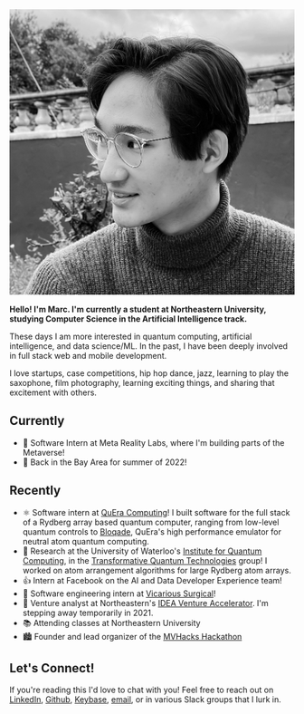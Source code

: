 ---
---
<img id="portrait" src="assets/me.jpg" alt="profile picture">

**Hello! I'm Marc. I'm currently a student at Northeastern University, studying Computer Science in the Artificial Intelligence track.**

These days I am more interested in quantum computing, artificial intelligence, and data science/ML. In the past, I have been deeply involved in full stack web and mobile development. 

I love startups, case competitions, hip hop dance, jazz, learning to play the saxophone, film photography, learning exciting things, and sharing that excitement with others.

## Currently

- 🥽 Software Intern at Meta Reality Labs, where I'm building parts of the Metaverse!
- 🛫 Back in the Bay Area for summer of 2022!

## Recently

- ⚛️ Software intern at [QuEra Computing](https://www.quera.com/)! I built software for the full stack of a Rydberg array based quantum computer, ranging from low-level quantum controls to [Bloqade](https://github.com/QuEraComputing/Bloqade.jl), QuEra's high performance emulator for neutral atom quantum computing.
- 🤏 Research at the University of Waterloo's [Institute for Quantum Computing](https://uwaterloo.ca/institute-for-quantum-computing/), in the [Transformative Quantum Technologies](https://tqt.uwaterloo.ca/) group! I worked on atom arrangement algorithms for large Rydberg atom arrays.
- 👍 Intern at Facebook on the AI and Data Developer Experience team!
- 🦾 Software engineering intern at [Vicarious Surgical](https://www.vicarioussurgical.com/)!
- 🔎 Venture analyst at Northeastern's [IDEA Venture Accelerator](https://www.northeastern.edu/idea/). I'm stepping away temporarily in 2021.
- 📚 Attending classes at Northeastern University
- 🏙 Founder and lead organizer of the [MVHacks Hackathon](https://mvhacks.io/)

## Let's Connect!

If you're reading this I'd love to chat with you! Feel free to reach out on [LinkedIn](https://linkedin.com/in/mbacvanski), [Github](https://github.com/mbacvanski), [Keybase](https://keybase.io/mbacvanski/chat), [email](mailto:marc.bacvanski@gmail.com), or in various Slack groups that I lurk in.

